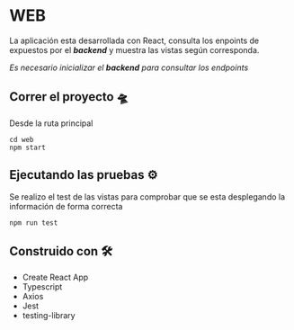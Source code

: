 # WEB 

La aplicación esta desarrollada con React, consulta los enpoints de expuestos por el ***backend*** y muestra las vistas según corresponda.

_Es necesario inicializar el ***backend*** para consultar los endpoints_


## Correr el proyecto 🛸 

Desde la ruta principal

```
cd web
npm start
```
## Ejecutando las pruebas ⚙️

Se realizo el test de las vistas para comprobar que se esta desplegando la información de forma correcta

```
npm run test
```

## Construido con 🛠️

- Create React App
- Typescript
- Axios
- Jest
- testing-library

